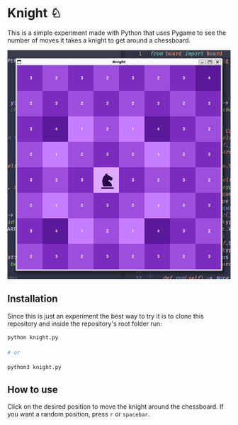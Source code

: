 # Knight ♘

This is a simple experiment made with Python that uses Pygame to see the number of moves it takes a knight to get around a chessboard.

![Screenshot of WSL window](./assets/screenshot.png)

## Installation
Since this is just an experiment the best way to try it is to clone this repository and inside the repository's root folder run:
```bash
python knight.py

# or

python3 knight.py
```

## How to use
Click on the desired position to move the knight around the chessboard. If you want a random position, press `r` or `spacebar`.